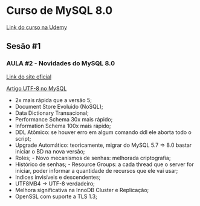 <h1 class="center">Curso de MySQL 8.0</h1>
<a href="https://www.udemy.com/course/mysql_8_0/learn/lecture/18325436?start=0#overview">Link do curso na Udemy</a>

<h2>Sesão #1</h2>

<h3>AULA #2 - Novidades do MySQL 8.0</h3>
<p><a href="https://dev.mysql.com/doc/refman/8.0/en/mysql-nutshell.html">Link do site oficial</a></p>
<p><a href="https://medium.com/@adamhooper/in-mysql-never-use-utf8-use-utf8mb4-11761243e434">Artigo UTF-8 no MySQL</a></p>
<ul>
  <li>2x mais rápida que a versão 5;</li>
  <li>Document Store Evoluido (NoSQL);</li>
  <li>Data Dictionary Transacional;</li>
  <li>Performance Schema 30x mais rápido;</li>
  <li>Information Schema 100x mais rápido;</li>
  <li>DDL Atômico: se houver erro em algum comando ddl ele aborta todo o script;</li>
  <li>Upgrade Automático: teoricamente, migrar do MySQL 5.7 => 8.0 bastar iniciar o BD na nova versão;</li>
  <li>Roles; - Novo mecanismos de senhas: melhorada criptografia;</li>
  <li>Histórico de senhas; - Resource Groups: a cada thread que o server for iniciar, poder informar a quantidade de recursos que ele vai usar;</li>
  <li>Indices invisíveis e descendentes;</li>
  <li>UTF8MB4 -> UTF-8 verdadeiro;</li>
  <li>Melhora significativa na InnoDB Cluster e Replicação;</li>
  <li>OpenSSL com suporte a TLS 1.3;</li>
</ul>
